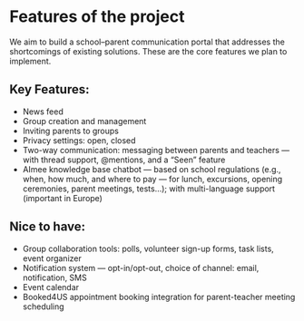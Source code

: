 # Features of the project
We aim to build a school–parent communication portal that addresses the shortcomings of existing solutions.
These are the core features we plan to implement.

## Key Features:
- News feed
- Group creation and management
- Inviting parents to groups
- Privacy settings: open, closed
- Two-way communication: messaging between parents and teachers — with thread support, @mentions, and a “Seen” feature
- AImee knowledge base chatbot — based on school regulations (e.g., when, how much, and where to pay — for lunch, excursions, opening ceremonies, parent meetings, tests...); with multi-language support (important in Europe)

## Nice to have:
- Group collaboration tools: polls, volunteer sign-up forms, task lists, event organizer
- Notification system — opt-in/opt-out, choice of channel: email, notification, SMS
- Event calendar
- Booked4US appointment booking integration for parent-teacher meeting scheduling
